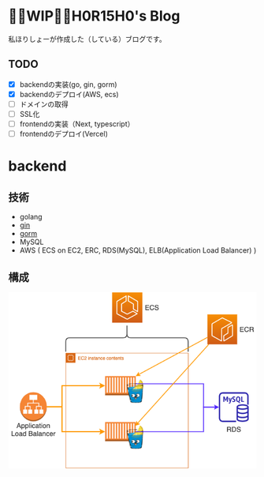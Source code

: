 # 🏃‍♂️WIP🏃‍♂️H0R15H0's Blog
私ほりしょーが作成した（している）ブログです。

## TODO
- [x] backendの実装(go, gin, gorm)
- [x] backendのデプロイ(AWS, ecs)
- [ ] ドメインの取得
- [ ] SSL化
- [ ] frontendの実装（Next, typescript）
- [ ] frontendのデプロイ(Vercel)

# backend

## 技術
- golang
- [gin](https://github.com/gin-gonic/gin)
- [gorm](https://github.com/go-gorm/gorm)
- MySQL
- AWS ( ECS on EC2, ERC, RDS(MySQL), ELB(Application Load Balancer) )

## 構成
<p align="center">
  <img src="docs/images/blog_backend_infrastructure.png?raw=true" alt="Blog Backend Infrastructure"/>
</p>
